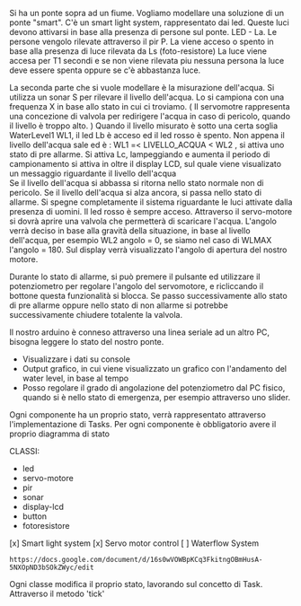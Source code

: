  Si ha un ponte sopra ad un fiume. Vogliamo modellare una soluzione di un ponte "smart".
  C'è un smart light system, rappresentato dai led. Queste luci devono attivarsi in base alla presenza di persone sul ponte. LED - La. 
  Le persone vengolo rilevate attraverso il pir P. La viene acceso o spento in base alla presenza di luce rilevata da Ls (foto-resistore)
  La luce viene accesa per T1 secondi e se non viene rilevata piu nessuna persona la luce deve essere spenta oppure se c'è abbastanza luce.


  La seconda parte che si vuole modellare è la misurazione dell'acqua. Si utilizza un sonar S per rilevare il livello dell'acqua. Lo si campiona con una frequenza X in base allo 
  stato in cui ci troviamo. 
  ( Il servomotre rappresenta una concezione di valvola per redirigere l'acqua in caso di pericolo, quando il livello è troppo alto. )
  Quando il livello misurato è sotto una certa soglia WaterLevel1 WL1, il led Lb è acceso ed il led rosso è spento.
  Non appena il livello dell'acqua sale ed è : WL1 =< LIVELLO_ACQUA < WL2 , si attiva uno stato di pre allarme. Si attiva Lc, lampeggiando e aumenta il periodo di campionamento 
  si attiva in oltre il display LCD, sul quale viene visualizato un messaggio riguardante il livello dell'acqua   
  Se il livello dell'acqua si abbassa si ritorna nello stato normale non di pericolo. Se il livello dell'acqua si alza ancora, si passa nello stato di allarme. Si spegne 
  completamente il sistema riguardante le luci attivate dalla presenza di uomini. Il led rosso è sempre acceso. 
  Attraverso il servo-motore si dovrà aprire una valvola che permetterà di scaricare l'acqua. L'angolo verrà deciso in base alla gravità della situazione, in base al 
  livello dell'acqua, per esempio WL2 angolo = 0, se siamo nel caso di WLMAX l'angolo = 180. Sul display verrà visualizzato l'angolo di apertura del nostro motore.

  Durante lo stato di allarme, si può premere il pulsante ed utilizzare il potenziometro per regolare l'angolo del servomotore, e ricliccando il bottone questa funzionalità si 
  blocca. Se passo successivamente allo stato di pre allarme oppure nello stato di non allarme si potrebbe successivamente chiudere totalente la valvola.


  Il nostro arduino è conneso attraverso una linea seriale ad un altro PC, bisogna leggere lo stato del nostro ponte.
  * Visualizzare i dati su console
  * Output grafico, in cui viene visualizzato un grafico con l'andamento del water level, in base al tempo
  * Posso regolare il grado di angolazione del potenziometro dal PC fisico, quando si è nello stato di emergenza, per esempio attraverso uno slider.


  Ogni componente ha un proprio stato, verrà rappresentato attraverso l'implementazione di Tasks. Per ogni componente è obbligatorio avere il proprio diagramma di stato
  
  
  
  CLASSI: 
   * led
   * servo-motore
   * pir
   * sonar 
   * display-lcd
   * button 
   * fotoresistore 

 
 [x] Smart light system
 [x] Servo motor control
 [ ] Waterflow System

    https://docs.google.com/document/d/16s0wVOWBpKCq3FkitngOBmHusA-5NXOpND3bSOkZWyc/edit
  
  Ogni classe modifica il proprio stato, lavorando sul concetto di Task. Attraverso il metodo 'tick'
  
